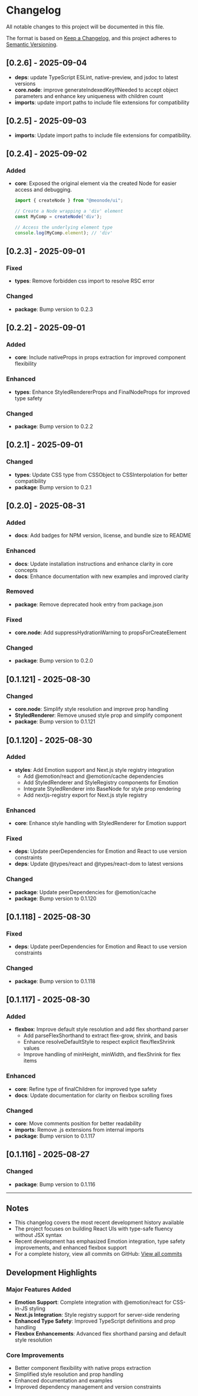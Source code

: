 # Changelog

All notable changes to this project will be documented in this file.

The format is based on [Keep a Changelog](https://keepachangelog.com/en/1.0.0/),
and this project adheres to [Semantic Versioning](https://semver.org/spec/v2.0.0.html).

## [0.2.6] - 2025-09-04

- **deps**: update TypeScript ESLint, native-preview, and jsdoc to latest versions
- **core.node**: improve generateIndexedKeyIfNeeded to accept object parameters and enhance key uniqueness with children count
- **imports**: update import paths to include file extensions for compatibility

## [0.2.5] - 2025-09-03

- **imports**: Update import paths to include file extensions for compatibility.

## [0.2.4] - 2025-09-02

### Added
- **core**: Exposed the original element via the created Node for easier access and debugging.
    ```typescript
    import { createNode } from "@meonode/ui";

    // Create a Node wrapping a 'div' element
    const MyComp = createNode('div');

    // Access the underlying element type
    console.log(MyComp.element); // 'div'
    ```

## [0.2.3] - 2025-09-01

### Fixed
- **types**: Remove forbidden css import to resolve RSC error

### Changed
- **package**: Bump version to 0.2.3

## [0.2.2] - 2025-09-01

### Added
- **core**: Include nativeProps in props extraction for improved component flexibility

### Enhanced
- **types**: Enhance StyledRendererProps and FinalNodeProps for improved type safety

### Changed
- **package**: Bump version to 0.2.2

## [0.2.1] - 2025-09-01

### Changed
- **types**: Update CSS type from CSSObject to CSSInterpolation for better compatibility
- **package**: Bump version to 0.2.1

## [0.2.0] - 2025-08-31

### Added
- **docs**: Add badges for NPM version, license, and bundle size to README

### Enhanced
- **docs**: Update installation instructions and enhance clarity in core concepts
- **docs**: Enhance documentation with new examples and improved clarity

### Removed
- **package**: Remove deprecated hook entry from package.json

### Fixed
- **core.node**: Add suppressHydrationWarning to propsForCreateElement

### Changed
- **package**: Bump version to 0.2.0

## [0.1.121] - 2025-08-30

### Changed
- **core.node**: Simplify style resolution and improve prop handling
- **StyledRenderer**: Remove unused style prop and simplify component
- **package**: Bump version to 0.1.121

## [0.1.120] - 2025-08-30

### Added
- **styles**: Add Emotion support and Next.js style registry integration
    - Add @emotion/react and @emotion/cache dependencies
    - Add StyledRenderer and StyleRegistry components for Emotion
    - Integrate StyledRenderer into BaseNode for style prop rendering
    - Add nextjs-registry export for Next.js style registry

### Enhanced
- **core**: Enhance style handling with StyledRenderer for Emotion support

### Fixed
- **deps**: Update peerDependencies for Emotion and React to use version constraints
- **deps**: Update @types/react and @types/react-dom to latest versions

### Changed
- **package**: Update peerDependencies for @emotion/cache
- **package**: Bump version to 0.1.120

## [0.1.118] - 2025-08-30

### Fixed
- **deps**: Update peerDependencies for Emotion and React to use version constraints

### Changed
- **package**: Bump version to 0.1.118

## [0.1.117] - 2025-08-30

### Added
- **flexbox**: Improve default style resolution and add flex shorthand parser
    - Add parseFlexShorthand to extract flex-grow, shrink, and basis
    - Enhance resolveDefaultStyle to respect explicit flex/flexShrink values
    - Improve handling of minHeight, minWidth, and flexShrink for flex items

### Enhanced
- **core**: Refine type of finalChildren for improved type safety
- **docs**: Update documentation for clarity on flexbox scrolling fixes

### Changed
- **core**: Move comments position for better readability
- **imports**: Remove .js extensions from internal imports
- **package**: Bump version to 0.1.117

## [0.1.116] - 2025-08-27

### Changed
- **package**: Bump version to 0.1.116

---

## Notes

- This changelog covers the most recent development history available
- The project focuses on building React UIs with type-safe fluency without JSX syntax
- Recent development has emphasized Emotion integration, type safety improvements, and enhanced flexbox support
- For a complete history, view all commits on GitHub: [View all commits](https://github.com/l7aromeo/meonode-ui/commits)

## Development Highlights

### Major Features Added
- **Emotion Support**: Complete integration with @emotion/react for CSS-in-JS styling
- **Next.js Integration**: Style registry support for server-side rendering
- **Enhanced Type Safety**: Improved TypeScript definitions and prop handling
- **Flexbox Enhancements**: Advanced flex shorthand parsing and default style resolution

### Core Improvements
- Better component flexibility with native props extraction
- Simplified style resolution and prop handling
- Enhanced documentation and examples
- Improved dependency management and version constraints
